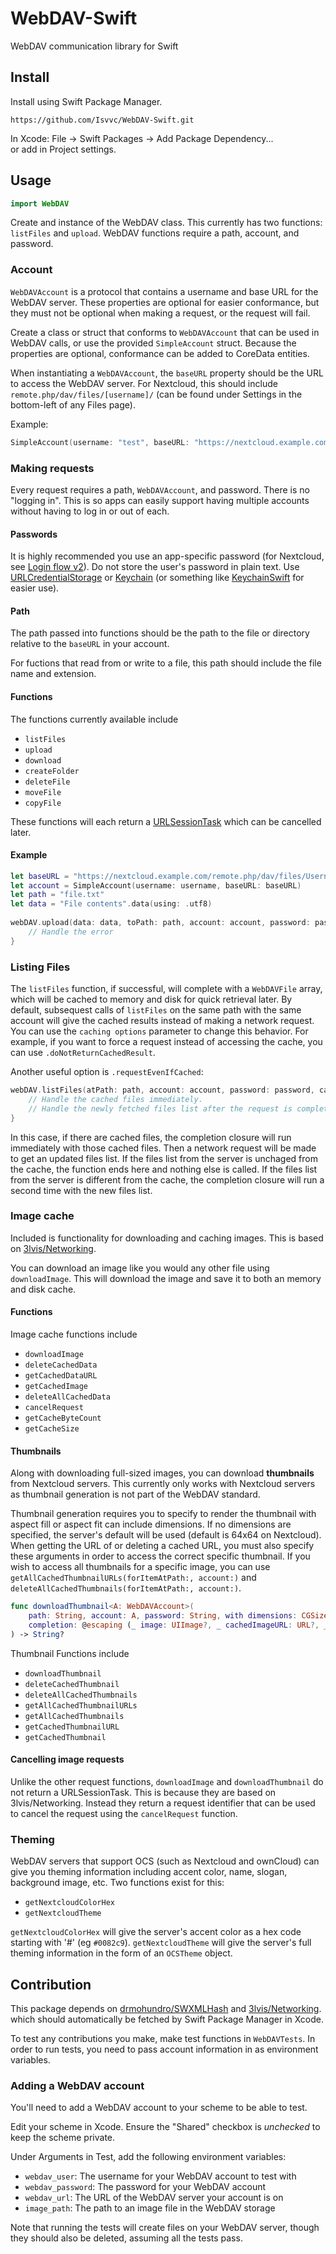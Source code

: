 # WebDAV-Swift

WebDAV communication library for Swift

## Install

Install using Swift Package Manager.

```
https://github.com/Isvvc/WebDAV-Swift.git
```

In Xcode: File -> Swift Packages -> Add Package Dependency...  
or add in Project settings.

## Usage

```swift
import WebDAV
```

Create and instance of the WebDAV class.
This currently has two functions: `listFiles` and `upload`.
WebDAV functions require a path, account, and password.

### Account

`WebDAVAccount` is a protocol that contains a username and base URL for the WebDAV server.
These properties are optional for easier conformance,
but they must not be optional when making a request, or the request will fail.

Create a class or struct that conforms to `WebDAVAccount` that can be used in WebDAV calls,
or use the provided `SimpleAccount` struct.
Because the properties are optional, conformance can be added to CoreData entities.

When instantiating a `WebDAVAccount`, the `baseURL` property should be the URL to access the WebDAV server.
For Nextcloud, this should include `remote.php/dav/files/[username]/`
(can be found under Settings in the bottom-left of any Files page).

Example:

```swift
SimpleAccount(username: "test", baseURL: "https://nextcloud.example.com/remote.php/dav/files/test/")
```

### Making requests

Every request requires a path, `WebDAVAccount`, and password. There is no "logging in".
This is so apps can easily support having multiple accounts without having to log in or out of each.

#### Passwords

It is highly recommended you use an app-specific password (for Nextcloud, see [Login flow v2](https://docs.nextcloud.com/server/latest/developer_manual/client_apis/LoginFlow/index.html#login-flow-v2)).
Do not store the user's password in plain text.
Use [URLCredentialStorage](https://developer.apple.com/documentation/foundation/urlcredentialstorage) or [Keychain](https://developer.apple.com/documentation/security/keychain_services) (or something like [KeychainSwift](https://github.com/evgenyneu/keychain-swift) for easier use).

#### Path

The path passed into functions should be the path to the file or directory relative to the `baseURL` in your account.

For fuctions that read from or write to a file, this path should include the file name and extension.

#### Functions

The functions currently available include

+ `listFiles`
+ `upload`
+ `download`
+ `createFolder`
+ `deleteFile`
+ `moveFile`
+ `copyFile`

These functions will each return a [URLSessionTask](https://developer.apple.com/documentation/foundation/urlsessiontask) which can be cancelled later.

#### Example

```swift
let baseURL = "https://nextcloud.example.com/remote.php/dav/files/Username/"
let account = SimpleAccount(username: username, baseURL: baseURL)
let path = "file.txt"
let data = "File contents".data(using: .utf8)
        
webDAV.upload(data: data, toPath: path, account: account, password: password) { error in
    // Handle the error
}
```

### Listing Files

The `listFiles` function, if successful, will complete with a `WebDAVFile` array, which will be cached to memory and disk for quick retrieval later.
By default, subsequest calls of `listFiles` on the same path with the same account will give the cached results instead of making a network request.
You can use the `caching options` parameter to change this behavior.
For example, if you want to force a request instead of accessing the cache, you can use `.doNotReturnCachedResult`.

Another useful option is `.requestEvenIfCached`:

```swift
webDAV.listFiles(atPath: path, account: account, password: password, caching: .requestEvenIfCached) { files, error in
    // Handle the cached files immediately.
    // Handle the newly fetched files list after the request is complete.
}
```

In this case, if there are cached files, the completion closure will run immediately with those cached files.
Then a network request will be made to get an updated files list.
If the files list from the server is unchaged from the cache, the function ends here and nothing else is called.
If the files list from the server is different from the cache, the completion closure will run a second time with the new files list.

### Image cache

Included is functionality for downloading and caching images.
This is based on [3lvis/Networking](https://github.com/3lvis/Networking).

You can download an image like you would any other file using `downloadImage`.
This will download the image and save it to both an memory and disk cache.

#### Functions

Image cache functions include

+ `downloadImage`
+ `deleteCachedData`
+ `getCachedDataURL`
+ `getCachedImage`
+ `deleteAllCachedData`
+ `cancelRequest`
+ `getCacheByteCount`
+ `getCacheSize`

#### Thumbnails

Along with downloading full-sized images, you can download **thumbnails** from Nextcloud servers.
This currently only works with Nextcloud servers as thumbnail generation is not part of the WebDAV standard.

Thumbnail generation requires you to specify to render the thumbnail with aspect fill or aspect fit can include dimensions.
If no dimensions are specified, the server's default will be used (default is 64x64 on Nextcloud).
When getting the URL of or deleting a cached URL, you must also specify these arguments in order to access the correct specific thumbnail.
If you wish to access all thumbnails for a specific image, you can use `getAllCachedThumbnailURLs(forItemAtPath:, account:)` and `deleteAllCachedThumbnails(forItemAtPath:, account:)`.

```swift
func downloadThumbnail<A: WebDAVAccount>(
    path: String, account: A, password: String, with dimensions: CGSize?, aspectFill: Bool = true,
    completion: @escaping (_ image: UIImage?, _ cachedImageURL: URL?, _ error: WebDAVError?) -> Void
) -> String?
```

Thumbnail Functions include

+ `downloadThumbnail`
+ `deleteCachedThumbnail`
+ `deleteAllCachedThumbnails`
+ `getAllCachedThumbnailURLs`
+ `getAllCachedThumbnails`
+ `getCachedThumbnailURL`
+ `getCachedThumbnail`

#### Cancelling image requests

Unlike the other request functions, `downloadImage` and `downloadThumbnail` do not return a URLSessionTask.
This is because they are based on 3lvis/Networking.
Instead they return a request identifier that can be used to cancel the request using the `cancelRequest` function.

### Theming

WebDAV servers that support OCS (such as Nextcloud and ownCloud) can give you theming information including accent color, name, slogan, background image, etc.
Two functions exist for this:

+ `getNextcloudColorHex`
+ `getNextcloudTheme`

`getNextcloudColorHex` will give the server's accent color as a hex code starting with '#' (eg `#0082c9`).
`getNextcloudTheme` will give the server's full theming information in the form of an `OCSTheme` object.

## Contribution

This package depends on [drmohundro/SWXMLHash](https://github.com/drmohundro/SWXMLHash)
and [3lvis/Networking](https://github.com/3lvis/Networking).
which should automatically be fetched by Swift Package Manager in Xcode.

To test any contributions you make, make test functions in `WebDAVTests`.
In order to run tests, you need to pass account information in as environment variables.

### Adding a WebDAV account

You'll need to add a WebDAV account to your scheme to be able to test.

Edit your scheme in Xcode. Ensure the "Shared" checkbox is _unchecked_ to keep the scheme private.

Under Arguments in Test, add the following environment variables:

+ `webdav_user`: The username for your WebDAV account to test with
+ `webdav_password`: The password for your WebDAV account
+ `webdav_url`: The URL of the WebDAV server your account is on
+ `image_path`: The path to an image file in the WebDAV storage

Note that running the tests will create files on your WebDAV server, though they should also be deleted, assuming all the tests pass.
